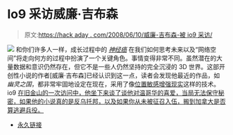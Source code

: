 # Io9 采访威廉·吉布森

> 原文:[https://hack aday . com/2008/06/10/威廉-吉布森-被 io9 采访/](https://hackaday.com/2008/06/10/william-gibson-interviewed-by-io9/)

![](../Images/7630710e5e49e189851cf2318b81dbc1.png)
和你们许多人一样，成长过程中的 *[神经癌](http://en.wikipedia.org/wiki/Neuromancer)* 在我们如何思考未来以及“网络空间”将走向何方的过程中扮演了一个关键角色。事情变得非常不同。虽然潜在的大量数据和意识仍然存在，但它不是一些人仍然坚持的完全沉浸的 3D 世界。这部开创性小说的作者[威廉·吉布森]已经认识到这一点，读者会发现他最近的作品，如*幽灵之国*，都非常牢固地设定在现在，采用了像[位置敏感增强现实](http://www.hackaday.com/2008/06/10/location-aware-task-tracking/)这样的技术。io9 [在旧金山的一次访问中，他坐下来谈了谈他对温哥华的喜爱，当局无法保守秘密，如果他的小说真的是反乌托邦，以及如果你从未被征召入伍，搬到加拿大是否算逃避兵役。](http://io9.com/5015137/william-gibson-talks-to-io9-about-canada-draft-dodging-and-godzilla)

*   [永久链接](http://io9.com/5015137/william-gibson-talks-to-io9-about-canada-draft-dodging-and-godzilla)